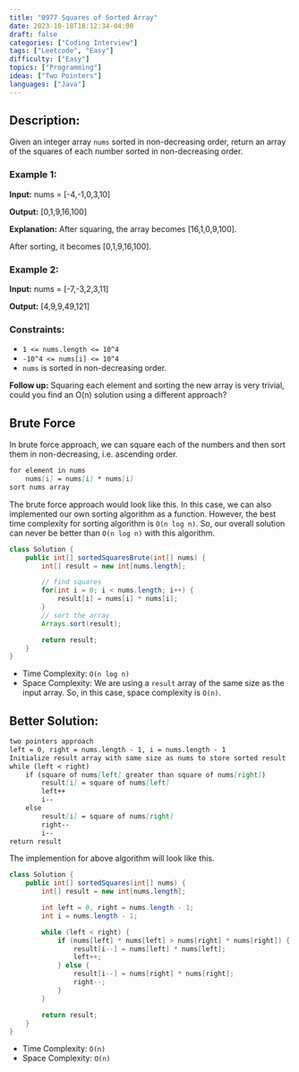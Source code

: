 ```yaml
---
title: "0977 Squares of Sorted Array"
date: 2023-10-18T18:12:34-04:00
draft: false
categories: ["Coding Interview"]
tags: ["Leetcode", "Easy"]
difficulty: ["Easy"]
topics: ["Programming"]
ideas: ["Two Pointers"]
languages: ["Java"]
---
```


## Description:

Given an integer array `nums` sorted in non-decreasing order, return an array of the squares of each number sorted in non-decreasing order.

### Example 1:

**Input:** nums = [-4,-1,0,3,10]

**Output:** [0,1,9,16,100]

**Explanation:** After squaring, the array becomes [16,1,0,9,100].

After sorting, it becomes [0,1,9,16,100].

### Example 2:

**Input:** nums = [-7,-3,2,3,11]

**Output:** [4,9,9,49,121]
 
### Constraints:

- `1 <= nums.length <= 10^4`
- `-10^4 <= nums[i] <= 10^4`
- `nums` is sorted in non-decreasing order.


**Follow up:** Squaring each element and sorting the new array is very trivial, could you find an O(n) solution using a different approach?

## Brute Force

In brute force approach, we can square each of the numbers and then sort them in non-decreasing, i.e. ascending order.

```markdown
for element in nums
    nums[i] = nums[i] * nums[i]
sort nums array
```

The brute force approach would look like this. In this case, we can also implemented our own sorting algorithm as a function. However, the best time complexity for sorting algorithm is `O(n log n)`. So, our overall solution can never be better than `O(n log n)` with this algorithm.

```java
class Solution {
    public int[] sortedSquaresBrute(int[] nums) {
        int[] result = new int[nums.length];

        // find squares
        for(int i = 0; i < nums.length; i++) {
            result[i] = nums[i] * nums[i];
        }
        // sort the array
        Arrays.sort(result);

        return result;
    }
}
```

- Time Complexity: `O(n log n)`
- Space Complexity: We are using a `result` array of the same size as the input array. So, in this case, space complexity is `O(n)`.
 
## Better Solution:

```markdown
two pointers approach
left = 0, right = nums.length - 1, i = nums.length - 1
Initialize result array with same size as nums to store sorted result
while (left < right)
    if (square of nums[left] greater than square of nums[right])
        result[i] = square of nums[left]
        left++
        i--
    else
        result[i] = square of nums[right]
        right--
        i--
return result
```

The implemention for above algorithm will look like this.

```java
class Solution {
    public int[] sortedSquares(int[] nums) {
        int[] result = new int[nums.length];

        int left = 0, right = nums.length - 1;
        int i = nums.length - 1;

        while (left < right) {
            if (nums[left] * nums[left] > nums[right] * nums[right]) {
                result[i--] = nums[left] * nums[left];
                left++;
            } else {
                result[i--] = nums[right] * nums[right];
                right--;
            }
        }

        return result;
    }
}
```

- Time Complexity: `O(n)`
- Space Complexity: `O(n)`
